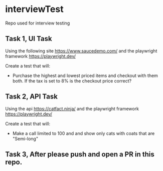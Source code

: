 # interviewTest
Repo used for interview testing

 

## Task 1, UI Task

 

Using the following site https://www.saucedemo.com/ and the playwright framework https://playwright.dev/

 

Create a test that will:

 

- Purchase the highest and lowest priced items and checkout with them both. If the tax is set to 8% is the checkout price correct?

 

## Task 2, API Task

 

Using the api https://catfact.ninja/ and the playwright framework https://playwright.dev/

 

Create a test that will:

 

- Make a call limited to 100 and and show only cats with coats that are "Semi-long"

 

 

## Task 3, After please push and open a PR in this repo.
